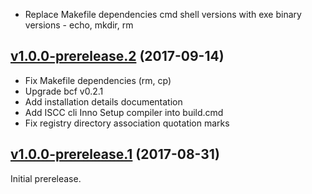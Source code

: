 * Replace Makefile dependencies cmd shell versions with exe binary versions - echo, mkdir, rm

## [v1.0.0-prerelease.2](https://github.com/bigclownlabs/bch-windows-toolchain/tree/v1.0.0-prerelease.2) (2017-09-14)

* Fix Makefile dependencies (rm, cp)
* Upgrade bcf v0.2.1
* Add installation details documentation
* Add ISCC cli Inno Setup compiler into build.cmd
* Fix registry directory association quotation marks

## [v1.0.0-prerelease.1](https://github.com/bigclownlabs/bch-windows-toolchain/tree/v1.0.0-prerelease.1) (2017-08-31)

Initial prerelease.